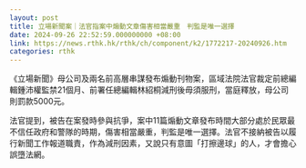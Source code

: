```yaml
---
layout: post
title: 立場新聞案｜法官指案中煽動文章傷害相當嚴重　判監是唯一選擇
date: 2024-09-26 22:52:59.000000000 +08:00
link: https://news.rthk.hk/rthk/ch/component/k2/1772217-20240926.htm
categories: rthk
---
```


《立場新聞》母公司及兩名前高層串謀發布煽動刊物案，區域法院法官裁定前總編輯鍾沛權監禁21個月、前署任總編輯林紹桐減刑後毋須服刑，當庭釋放，母公司則罰款5000元。

法官提到，被告在案發時參與抗爭，案中11篇煽動文章發布時間大部分處於民眾最不信任政府和警隊的時期，傷害相當嚴重，判監是唯一選擇。法官不接納被告以履行新聞工作報道職責，作為減刑因素，又說只有意圖「打擦邊球」的人，才會擔心誤墮法網。
